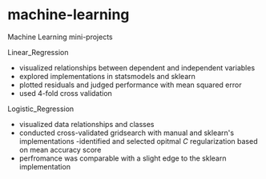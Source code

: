# machine-learning
Machine Learning mini-projects

Linear_Regression
* visualized relationships between dependent and independent variables
* explored implementations in statsmodels and sklearn
* plotted residuals and judged performance with mean squared error
* used 4-fold cross validation

Logistic_Regression
* visualized data relationships and classes
* conducted cross-validated gridsearch with manual and sklearn's implementations
    -identified and selected opitmal $C$ regularization based on mean accuracy score
* perfromance was comparable with a slight edge to the sklearn implementation
